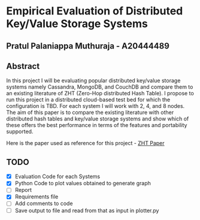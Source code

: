 # Empirical Evaluation of Distributed Key/Value Storage Systems

## Pratul Palaniappa Muthuraja - A20444489

## Abstract

In this project I will be evaluating popular distributed key/value storage systems
namely Cassandra, MongoDB, and CouchDB and compare them to an existing
literature of ZHT (Zero-Hop distributed Hash Table). I propose to run this project in a
distributed cloud-based test bed for which the configuration is TBD. For each
system I will work with 2, 4, and 8 nodes. The aim of this paper is to compare the
existing literature with other distributed hash tables and key/value storage systems
and show which of these offers the best performance in terms of the features and
portability supported.

Here is the paper used as reference for this project - [ZHT Paper](http://datasys.cs.iit.edu/publications/2013_IPDPS13_ZHT.pdf)

## TODO

- [x] Evaluation Code for each Systems
- [x] Python Code to plot values obtained to generate graph
- [ ] Report
- [x] Requirements file
- [ ] Add comments to code
- [ ] Save output to file and read from that as input in plotter.py
